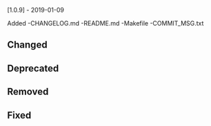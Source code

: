 [1.0.9] - 2019-01-09

Added
  -CHANGELOG.md
  -README.md
  -Makefile
  -COMMIT_MSG.txt

Changed
  -

Deprecated
  -

Removed
  -

Fixed
  -
